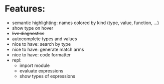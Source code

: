 # Features:

* semantic highlighting: names colored by kind (type, value, function, ...)
* show type on hover
* ~~live diagnostics~~
* autocomplete types and values
* nice to have: search by type
* nice to have: generate match arms
* nice to have: code formatter
* repl:
    * import module
    * evaluate expressions
    * show types of expressions
